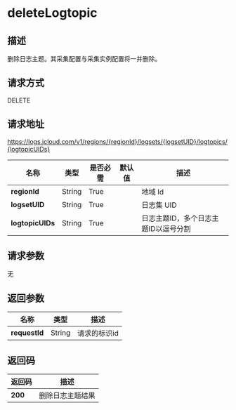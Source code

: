 # deleteLogtopic


## 描述
删除日志主题。其采集配置与采集实例配置将一并删除。

## 请求方式
DELETE

## 请求地址
https://logs.jcloud.com/v1/regions/{regionId}/logsets/{logsetUID}/logtopics/{logtopicUIDs}

|名称|类型|是否必需|默认值|描述|
|---|---|---|---|---|
|**regionId**|String|True| |地域 Id|
|**logsetUID**|String|True| |日志集 UID|
|**logtopicUIDs**|String|True| |日志主题ID，多个日志主题ID以逗号分割|

## 请求参数
无


## 返回参数
|名称|类型|描述|
|---|---|---|
|**requestId**|String|请求的标识id|


## 返回码
|返回码|描述|
|---|---|
|**200**|删除日志主题结果|
